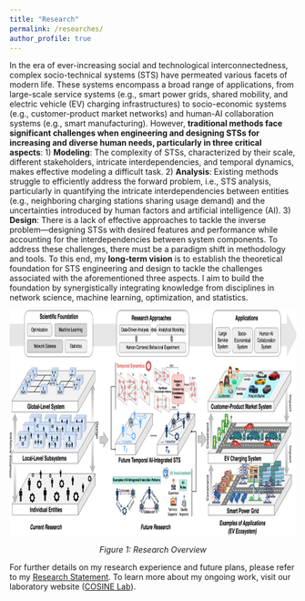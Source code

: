 ```yaml
---
title: "Research"
permalink: /researches/
author_profile: true
---
```


In the era of ever-increasing social and technological interconnectedness, complex socio-technical systems (STS) have permeated various facets of modern life. These systems encompass a broad range of applications, from large-scale service systems (e.g., smart power grids, shared mobility, and electric vehicle (EV) charging infrastructures) to socio-economic systems (e.g., customer-product market networks) and human-AI collaboration systems (e.g., smart manufacturing). However, **traditional methods face significant challenges when engineering and designing STSs for increasing and diverse human needs, particularly in three critical aspects**: 1) **Modeling**: The complexity of STSs, characterized by their scale, different stakeholders, intricate interdependencies, and temporal dynamics, makes effective modeling a difficult task. 2) **Analysis**: Existing methods struggle to efficiently address the forward problem, i.e., STS analysis, particularly in quantifying the intricate interdependencies between entities (e.g., neighboring charging stations sharing usage demand) and the uncertainties introduced by human factors and artificial intelligence (AI). 3) **Design**: There is a lack of effective approaches to tackle the inverse problem—designing STSs with desired features and performance while accounting for the interdependencies between system components. To address these challenges, there must be a paradigm shift in methodology and tools. To this end, my **long-term vision** is to establish the theoretical foundation for STS engineering and design to tackle the challenges associated with the aforementioned three aspects. I aim to build the foundation by synergistically integrating knowledge from disciplines in network science, machine learning, optimization, and statistics.


<div style="text-align: center">
<img align="center" src="/files/Research_Overview.png" 
     width="900px" height="398px"/>
<p align="center"><em>Figure 1: Research Overview</em></p>
</div>

For further details on my research experience and future plans, please refer to my [Research Statement](/files/Research_Statement_YX.pdf). To learn more about my ongoing work, visit our laboratory website ([COSINE Lab](https://cosine-lab.github.io/cosinelab.org/)).






